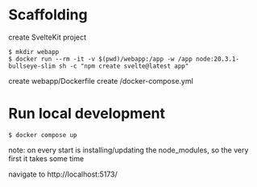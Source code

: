 # Scaffolding

create SvelteKit project

    $ mkdir webapp
    $ docker run --rm -it -v $(pwd)/webapp:/app -w /app node:20.3.1-bullseye-slim sh -c "npm create svelte@latest app"

create webapp/Dockerfile
create /docker-compose.yml

# Run local development

    $ docker compose up

note: on every start is installing/updating the node_modules, so the very first it takes some time

navigate to http://localhost:5173/
